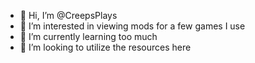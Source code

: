 - 👋 Hi, I’m @CreepsPlays
- 👀 I’m interested in viewing mods for a few games I use 
- 🌱 I’m currently learning too much
- 💞️ I’m looking to utilize the resources here

<!---
CreepsPlays/CreepsPlays is a ✨ special ✨ repository because its `README.md` (this file) appears on your GitHub profile.
You can click the Preview link to take a look at your changes.
--->
